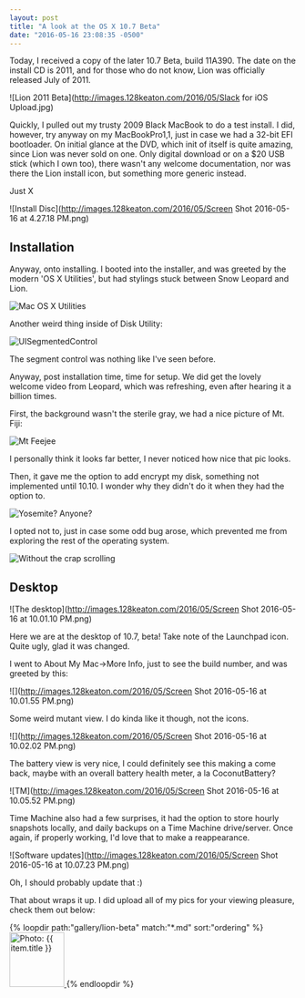 ```yaml
---
layout: post
title: "A look at the OS X 10.7 Beta"
date: "2016-05-16 23:08:35 -0500"
---
```

Today, I received a copy of the later 10.7 Beta, build 11A390. The date on the install CD is 2011, and for those who do not know, Lion was officially released July of 2011.


![Lion 2011 Beta](http://images.128keaton.com/2016/05/Slack for iOS Upload.jpg)

Quickly, I pulled out my trusty 2009 Black MacBook to do a test install. I did, however, try anyway on my MacBookPro1,1, just in case we had a 32-bit EFI bootloader. On initial glance at the DVD, which init of itself is quite amazing, since Lion was never sold on one. Only digital download or on a $20 USB stick (which I own too), there wasn't any welcome documentation, nor was there the Lion install icon, but something more generic instead.

Just X

![Install Disc](http://images.128keaton.com/2016/05/Screen Shot 2016-05-16 at 4.27.18 PM.png)

## Installation

Anyway, onto installing. I booted into the installer, and was greeted by the modern 'OS X Utilities', but had stylings stuck between Snow Leopard and Lion.

![Mac OS X Utilities](http://images.128keaton.com/2016/05/IMG_1819.JPG)

Another weird thing inside of Disk Utility:

![UISegmentedControl](http://images.128keaton.com/2016/05/IMG_1821.JPG)

The segment control was nothing like I've seen before.

Anyway, post installation time, time for setup. We did get the lovely welcome video from Leopard, which was refreshing, even after hearing it a billion times.

First, the background wasn't the sterile gray, we had a nice picture of Mt. Fiji:

![Mt Feejee](http://images.128keaton.com/2016/05/IMG_1825.JPG)

I personally think it looks far better, I never noticed how nice that pic looks.

Then, it gave me the option to add encrypt my disk, something not implemented until 10.10. I wonder why they didn't do it when they had the option to.

![Yosemite? Anyone?](http://images.128keaton.com/2016/05/IMG_1827.JPG)

I opted not to, just in case some odd bug arose, which prevented me from exploring the rest of the operating system.

![Without the crap scrolling](http://images.128keaton.com/2016/05/IMG_1828.JPG)

## Desktop

![The desktop](http://images.128keaton.com/2016/05/Screen Shot 2016-05-16 at 10.01.10 PM.png)

Here we are at the desktop of 10.7, beta! Take note of the Launchpad icon.
Quite ugly, glad it was changed.

I went to About My Mac->More Info, just to see the build number, and was greeted by this:

![](http://images.128keaton.com/2016/05/Screen Shot 2016-05-16 at 10.01.55 PM.png)

Some weird mutant view. I do kinda like it though, not the icons.

![](http://images.128keaton.com/2016/05/Screen Shot 2016-05-16 at 10.02.02 PM.png)

The battery view is very nice, I could definitely see this making a come back, maybe with an overall battery health meter, a la CoconutBattery?

![TM](http://images.128keaton.com/2016/05/Screen Shot 2016-05-16 at 10.05.52 PM.png)

Time Machine also had a few surprises, it had the option to store hourly snapshots locally, and daily backups on a Time Machine drive/server. Once again, if properly working, I'd love that to make a reappearance.



![Software updates](http://images.128keaton.com/2016/05/Screen Shot 2016-05-16 at 10.07.23 PM.png)

Oh, I should probably update that :)

That about wraps it up. I did upload all of my pics for your viewing pleasure, check them out below:


<div class="gallery">
{% loopdir path:"gallery/lion-beta" match:"*.md" sort:"ordering" %}
    <a href="/{{ item.fullname }}.html">
        <img alt="Photo: {{ item.title }}" height="96" src="/{{ item.fullname }}~96x96.jpg" title="{{ item.title }}" width="96" />
    </a>
{% endloopdir %}
